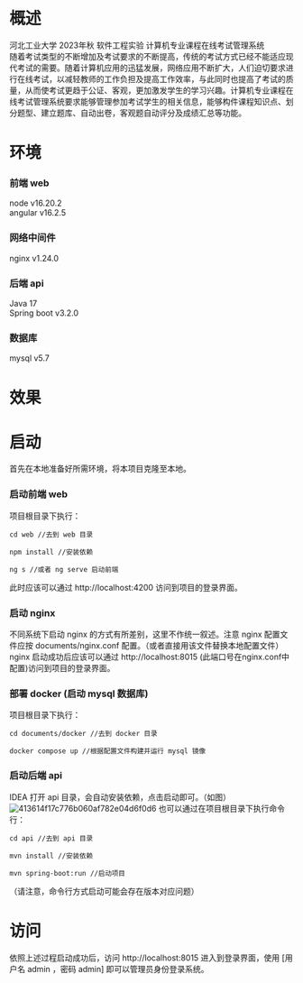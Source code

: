 # 概述
河北工业大学 2023年秋 软件工程实验 计算机专业课程在线考试管理系统<br>
随着考试类型的不断增加及考试要求的不断提高，传统的考试方式已经不能适应现代考试的需要。随着计算机应用的迅猛发展，网络应用不断扩大，人们迫切要求进行在线考试，以减轻教师的工作负担及提高工作效率，与此同时也提高了考试的质量，从而使考试更趋于公证、客观，更加激发学生的学习兴趣。计算机专业课程在线考试管理系统要求能够管理参加考试学生的相关信息，能够构件课程知识点、划分题型、建立题库、自动出卷，客观题自动评分及成绩汇总等功能。

# 环境
### 前端 web
node        v16.20.2<br>
angular     v16.2.5
### 网络中间件
nginx       v1.24.0
### 后端 api
Java        17<br>
Spring boot v3.2.0
### 数据库
mysql       v5.7

# 效果

# 启动
首先在本地准备好所需环境，将本项目克隆至本地。
### 启动前端 web
项目根目录下执行：
```
cd web //去到 web 目录
```
```
npm install //安装依赖
```
```
ng s //或者 ng serve 启动前端
```
此时应该可以通过 http://localhost:4200 访问到项目的登录界面。
### 启动 nginx
不同系统下启动 nginx 的方式有所差别，这里不作统一叙述。注意 nginx 配置文件应按 documents/nginx.conf 配置。（或者直接用该文件替换本地配置文件）<br>
nginx 启动成功后应该可以通过 http://localhost:8015 (此端口号在nginx.conf中配置)访问到项目的登录界面。
### 部署 docker (启动 mysql 数据库)
项目根目录下执行：
```
cd documents/docker //去到 docker 目录
```
```
docker compose up //根据配置文件构建并运行 mysql 镜像
```
### 启动后端 api
IDEA 打开 api 目录，会自动安装依赖，点击启动即可。（如图）
![413614f17c776b060af782e04d6f0d6](https://github.com/user-attachments/assets/7f4a32e6-e2e3-44d6-a53c-f54901ef90fc)
也可以通过在项目根目录下执行命令行：
```
cd api //去到 api 目录
```
```
mvn install //安装依赖
```
```
mvn spring-boot:run //启动项目
```
（请注意，命令行方式启动可能会存在版本对应问题）

# 访问
依照上述过程启动成功后，访问 http://localhost:8015 进入到登录界面，使用 [用户名 admin ，密码 admin] 即可以管理员身份登录系统。 
